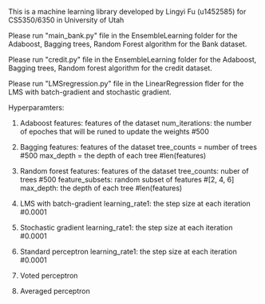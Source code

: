 This is a machine learning library developed by Lingyi Fu (u1452585) for CS5350/6350 in University of Utah

Please run "main_bank.py" file in the EnsembleLearning folder for the Adaboost, Bagging trees, Random Forest algorithm for the Bank dataset.

Please run "credit.py" file in the EnsembleLearning folder for the Adaboost, Bagging trees, Random forest algorithm for the credit dataset.

Please run "LMSregression.py" file in the LinearRegression flder for the LMS with batch-gradient and stochastic gradient.

Hyperparamters:
1. Adaboost
features: features of the dataset 
num_iterations: the number of epoches that will be runed to update the weights #500

2. Bagging
features: features of the dataset
tree_counts = number of trees #500
max_depth = the depth of each tree #len(features) 

3. Random forest
features: features of the dataset
tree_counts: nuber of trees #500
feature_subsets: random subset of features #[2, 4, 6] 
max_depth: the depth of each tree #len(features)

4. LMS with batch-gradient 
learning_rate1: the step size at each iteration  #0.0001 

5. Stochastic gradient
learning_rate1: the step size at each iteration  #0.0001 

6. Standard perceptron
learning_rate1: the step size at each iteration  #0.0001 

7. Voted perceptron


8. Averaged perceptron


